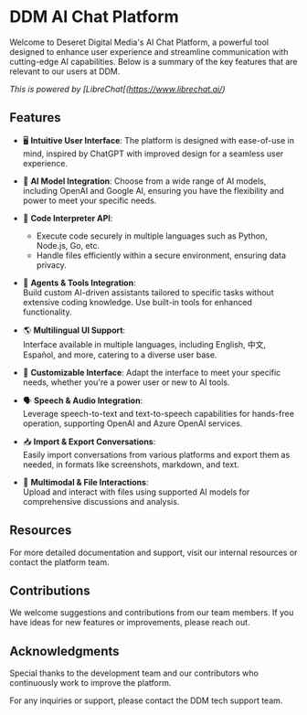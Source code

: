 # DDM AI Chat Platform

Welcome to Deseret Digital Media's AI Chat Platform, a powerful tool designed to enhance user experience and streamline communication with cutting-edge AI capabilities. Below is a summary of the key features that are relevant to our users at DDM.

*This is powered by [LibreChat[(https://www.librechat.ai/)*

## Features

- 🖥️ **Intuitive User Interface**: 
  The platform is designed with ease-of-use in mind, inspired by ChatGPT with improved design for a seamless user experience.

- 🤖 **AI Model Integration**: 
  Choose from a wide range of AI models, including OpenAI and Google AI, ensuring you have the flexibility and power to meet your specific needs.

- 🔧 **Code Interpreter API**: 
  - Execute code securely in multiple languages such as Python, Node.js, Go, etc.
  - Handle files efficiently within a secure environment, ensuring data privacy.

- 🔦 **Agents & Tools Integration**:  
  Build custom AI-driven assistants tailored to specific tasks without extensive coding knowledge. Use built-in tools for enhanced functionality.

- 🌎 **Multilingual UI Support**:  
  Interface available in multiple languages, including English, 中文, Español, and more, catering to a diverse user base.

- 🎨 **Customizable Interface**: 
  Adapt the interface to meet your specific needs, whether you're a power user or new to AI tools.

- 🗣️ **Speech & Audio Integration**:  
  Leverage speech-to-text and text-to-speech capabilities for hands-free operation, supporting OpenAI and Azure OpenAI services.

- 📥 **Import & Export Conversations**:  
  Easily import conversations from various platforms and export them as needed, in formats like screenshots, markdown, and text.

- 💬 **Multimodal & File Interactions**:  
  Upload and interact with files using supported AI models for comprehensive discussions and analysis.

## Resources

For more detailed documentation and support, visit our internal resources or contact the platform team.

## Contributions

We welcome suggestions and contributions from our team members. If you have ideas for new features or improvements, please reach out.

## Acknowledgments

Special thanks to the development team and our contributors who continuously work to improve the platform.

For any inquiries or support, please contact the DDM tech support team.